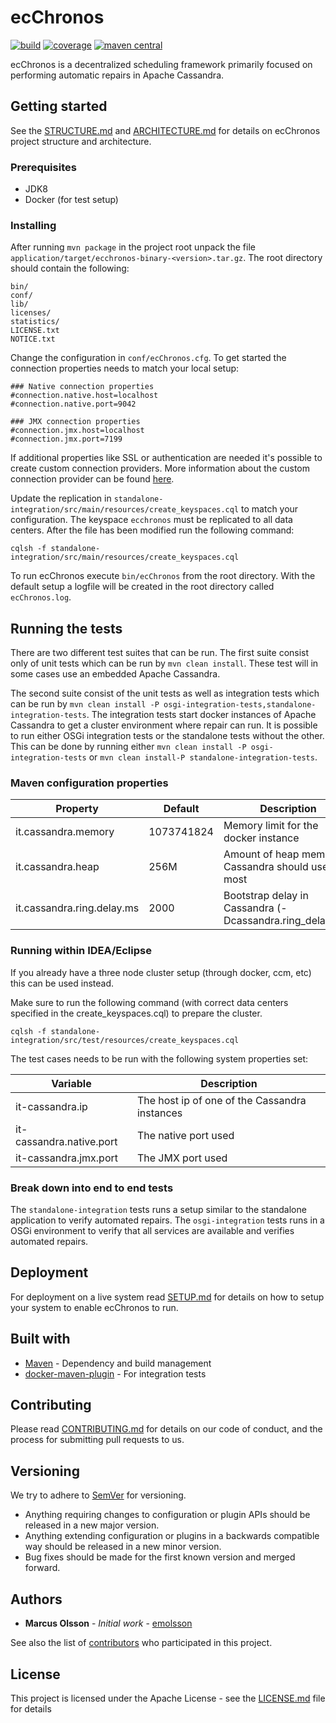 # ecChronos
[![build](https://travis-ci.org/Ericsson/ecchronos.svg?branch=master)](https://travis-ci.org/Ericsson/ecchronos)
[![coverage](https://coveralls.io/repos/github/Ericsson/ecchronos/badge.svg?branch=master)](https://coveralls.io/github/Ericsson/ecchronos?branch=master)
[![maven central](https://img.shields.io/maven-central/v/com.ericsson.bss.cassandra.ecchronos/ecchronos-binary.svg?label=maven%20central)](https://search.maven.org/search?q=g:%22com.ericsson.bss.cassandra.ecchronos%22%20AND%20a:%22ecchronos-binary%22)

ecChronos is a decentralized scheduling framework primarily focused on performing automatic repairs in Apache Cassandra.

## Getting started

See the [STRUCTURE.md](docs/STRUCTURE.md) and [ARCHITECTURE.md](docs/ARCHITECTURE.md) for details on ecChronos project structure and architecture.

### Prerequisites

* JDK8
* Docker (for test setup)

### Installing

After running `mvn package` in the project root unpack the file `application/target/ecchronos-binary-<version>.tar.gz`.
The root directory should contain the following:
```
bin/
conf/
lib/
licenses/
statistics/
LICENSE.txt
NOTICE.txt
```

Change the configuration in `conf/ecChronos.cfg`.
To get started the connection properties needs to match your local setup:

```
### Native connection properties
#connection.native.host=localhost
#connection.native.port=9042

### JMX connection properties
#connection.jmx.host=localhost
#connection.jmx.port=7199
```

If additional properties like SSL or authentication are needed it's possible to create custom connection providers.
More information about the custom connection provider can be found [here](docs/STANDALONE.md).

Update the replication in `standalone-integration/src/main/resources/create_keyspaces.cql` to match your configuration.
The keyspace `ecchronos` must be replicated to all data centers.
After the file has been modified run the following command:
```
cqlsh -f standalone-integration/src/main/resources/create_keyspaces.cql
```

To run ecChronos execute `bin/ecChronos` from the root directory.
With the default setup a logfile will be created in the root directory called `ecChronos.log`.

## Running the tests

There are two different test suites that can be run.
The first suite consist only of unit tests which can be run by `mvn clean install`.
These test will in some cases use an embedded Apache Cassandra.

The second suite consist of the unit tests as well as integration tests which can be run by `mvn clean install -P osgi-integration-tests,standalone-integration-tests`.
The integration tests start docker instances of Apache Cassandra to get a cluster environment where repair can run.
It is possible to run either OSGi integration tests or the standalone tests without the other.
This can be done by running either `mvn clean install -P osgi-integration-tests` or `mvn clean install-P standalone-integration-tests`.

### Maven configuration properties

| Property                   | Default    | Description                                              |
|----------------------------|------------|----------------------------------------------------------|
| it.cassandra.memory        | 1073741824 | Memory limit for the docker instance                     |
| it.cassandra.heap          | 256M       | Amount of heap memory Cassandra should use at most       |
| it.cassandra.ring.delay.ms | 2000       | Bootstrap delay in Cassandra (-Dcassandra.ring_delay_ms) |

### Running within IDEA/Eclipse

If you already have a three node cluster setup (through docker, ccm, etc) this can be used instead.

Make sure to run the following command (with correct data centers specified in the create_keyspaces.cql) to prepare the cluster.
```
cqlsh -f standalone-integration/src/test/resources/create_keyspaces.cql
```

The test cases needs to be run with the following system properties set:

| Variable                 |  Description                                  |
|--------------------------|-----------------------------------------------|
| it-cassandra.ip          | The host ip of one of the Cassandra instances |
| it-cassandra.native.port | The native port used                          |
| it-cassandra.jmx.port    | The JMX port used                             |


### Break down into end to end tests

The `standalone-integration` tests runs a setup similar to the standalone application to verify automated repairs.
The `osgi-integration` tests runs in a OSGi environment to verify that all services are available and verifies automated repairs.

## Deployment

For deployment on a live system read [SETUP.md](SETUP.md) for details on how to setup your system to enable ecChronos to run.

## Built with

* [Maven](https://maven.apache.org) - Dependency and build management
* [docker-maven-plugin](https://github.com/fabric8io/docker-maven-plugin) - For integration tests

## Contributing

Please read [CONTRIBUTING.md](CONTRIBUTING.md) for details on our code of conduct, and the process for submitting pull requests to us.

## Versioning

We try to adhere to [SemVer](http://semver.org) for versioning.
* Anything requiring changes to configuration or plugin APIs should be released in a new major version.
* Anything extending configuration or plugins in a backwards compatible way should be released in a new minor version.
* Bug fixes should be made for the first known version and merged forward.

## Authors

* **Marcus Olsson** - *Initial work* - [emolsson](https://github.com/emolsson)

See also the list of [contributors](https://github.com/ericsson/ecchronos/contributors) who participated in this project.

## License

This project is licensed under the Apache License - see the [LICENSE.md](LICENSE.md) file for details

